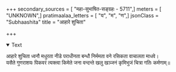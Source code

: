 +++
secondary_sources = [ "महा-सुभाषित-सङ्ग्रहः - 5711",]
meters = [ "UNKNOWN",]
pratimaalaa_letters = [ "य", "म", "ण",]
jsonClass = "Subhaashita"
title = "आहारे शुचिता"

+++

<details open><summary>Text</summary>

आहारे शुचिता ध्वनौ मधुरता नीडे पराधीनता बन्धौ निर्ममता वने रसिकता वाचालता माधवे।  
यसैते गुणराशयः पिकवरं त्यक्त्वा किमेते जना वन्दन्ते खलु खञ्जनं कृमिभुजं चित्रा गतिः कर्मणाम्॥
</details>
